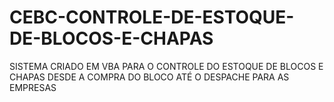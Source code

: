# CEBC-CONTROLE-DE-ESTOQUE-DE-BLOCOS-E-CHAPAS
SISTEMA CRIADO EM VBA PARA O CONTROLE DO ESTOQUE DE BLOCOS E CHAPAS DESDE A COMPRA DO BLOCO ATÉ O DESPACHE PARA AS EMPRESAS
